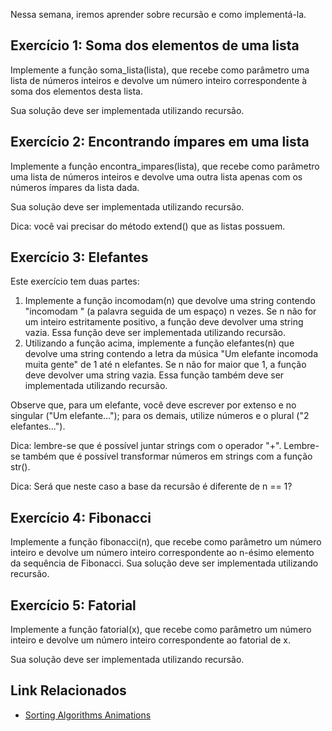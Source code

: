 Nessa semana, iremos aprender sobre recursão e como implementá-la.

## Exercício 1: Soma dos elementos de uma lista
Implemente a função soma_lista(lista), que recebe como parâmetro uma lista de números inteiros e devolve um número inteiro correspondente à soma dos elementos desta lista.

Sua solução deve ser implementada utilizando recursão.

## Exercício 2: Encontrando ímpares em uma lista
Implemente a função encontra_impares(lista), que recebe como parâmetro uma lista de números inteiros e devolve uma outra lista apenas com os números ímpares da lista dada.

Sua solução deve ser implementada utilizando recursão.

Dica: você vai precisar do método extend() que as listas possuem.

## Exercício 3: Elefantes
Este exercício tem duas partes:

1. Implemente a função incomodam(n) que devolve uma string contendo "incomodam " (a palavra seguida de um espaço) n vezes. Se n não for um inteiro estritamente positivo, a função deve devolver uma string vazia. Essa função deve ser implementada utilizando recursão.
2. Utilizando a função acima, implemente a função elefantes(n) que devolve uma string contendo a letra da música "Um elefante incomoda muita gente" de 1 até n elefantes. Se n não for maior que 1, a função deve devolver uma string vazia. Essa função também deve ser implementada utilizando recursão.

Observe que, para um elefante, você deve escrever por extenso e no singular ("Um elefante..."); para os demais, utilize números e o plural ("2 elefantes...").

Dica: lembre-se que é possível juntar strings com o operador "+". Lembre-se também que é possível transformar números em strings com a função str().

Dica: Será que neste caso a base da recursão é diferente de n == 1?

## Exercício 4: Fibonacci
Implemente a função fibonacci(n), que recebe como parâmetro um número inteiro e devolve um número inteiro correspondente ao n-ésimo elemento da sequência de Fibonacci. Sua solução deve ser implementada utilizando recursão.

## Exercício 5: Fatorial
Implemente a função fatorial(x), que recebe como parâmetro um número inteiro e devolve um número inteiro correspondente ao fatorial de x.

Sua solução deve ser implementada utilizando recursão.

## Link Relacionados
- [Sorting Algorithms Animations](https://www.toptal.com/developers/sorting-algorithms)
